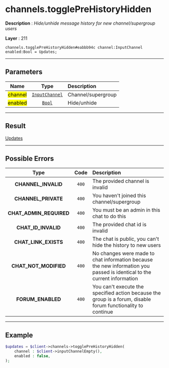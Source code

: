 # channels.togglePreHistoryHidden

**Description** : *Hide/unhide message history for new channel/supergroup users*

**Layer** : 211

```tl
channels.togglePreHistoryHidden#eabbb94c channel:InputChannel enabled:Bool = Updates;
```

---

## Parameters

| Name | Type | Description |
| :---: | :---: | :--- |
| <mark>channel</mark> | [`InputChannel`](type/InputChannel) | Channel/supergroup |
| <mark>enabled</mark> | [`Bool`](type/Bool) | Hide/unhide |

---

## Result

[Updates](type/Updates)

---

## Possible Errors

| Type | Code | Description |
| :---: | :---: | :--- |
| **CHANNEL_INVALID** | `400` | The provided channel is invalid |
| **CHANNEL_PRIVATE** | `400` | You haven't joined this channel/supergroup |
| **CHAT_ADMIN_REQUIRED** | `400` | You must be an admin in this chat to do this |
| **CHAT_ID_INVALID** | `400` | The provided chat id is invalid |
| **CHAT_LINK_EXISTS** | `400` | The chat is public, you can't hide the history to new users |
| **CHAT_NOT_MODIFIED** | `400` | No changes were made to chat information because the new information you passed is identical to the current information |
| **FORUM_ENABLED** | `400` | You can't execute the specified action because the group is a forum, disable forum functionality to continue |

---

## Example

```php
$updates = $client->channels->togglePreHistoryHidden(
	channel : $client->inputChannelEmpty(),
	enabled : false,
);
```